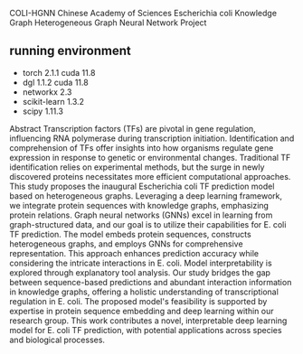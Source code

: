 COLI-HGNN
Chinese Academy of Sciences Escherichia coli Knowledge Graph Heterogeneous Graph Neural Network Project

## running environment

* torch 2.1.1 cuda 11.8
* dgl 1.1.2 cuda 11.8
* networkx 2.3
* scikit-learn 1.3.2
* scipy 1.11.3

Abstract
Transcription factors (TFs) are pivotal in gene regulation, influencing RNA polymerase during transcription initiation. Identification and comprehension of TFs offer insights into how organisms regulate gene expression in response to genetic or environmental changes. Traditional TF identification relies on experimental methods, but the surge in newly discovered proteins necessitates more efficient computational approaches. This study proposes the inaugural Escherichia coli TF prediction model based on heterogeneous graphs. Leveraging a deep learning framework, we integrate protein sequences with knowledge graphs, emphasizing protein relations. Graph neural networks (GNNs) excel in learning from graph-structured data, and our goal is to utilize their capabilities for E. coli TF prediction. The model embeds protein sequences, constructs heterogeneous graphs, and employs GNNs for comprehensive representation. This approach enhances prediction accuracy while considering the intricate interactions in E. coli. Model interpretability is explored through explanatory tool analysis. Our study bridges the gap between sequence-based predictions and abundant interaction information in knowledge graphs, offering a holistic understanding of transcriptional regulation in E. coli. The proposed model's feasibility is supported by expertise in protein sequence embedding and deep learning within our research group. This work contributes a novel, interpretable deep learning model for E. coli TF prediction, with potential applications across species and biological processes.
